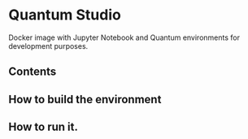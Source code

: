 # Quantum Studio

Docker image with Jupyter Notebook and Quantum environments for development purposes.

## Contents

## How to build the environment

## How to run it. 

